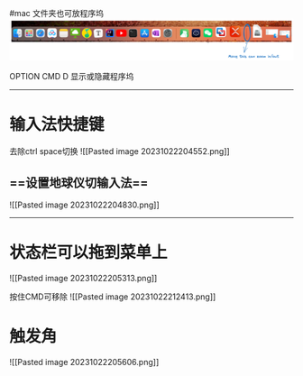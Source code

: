 #mac 
文件夹也可放程序坞
![image-20231022204149794](image-20231022204149794.png)

OPTION CMD D 显示或隐藏程序坞

---
# 输入法快捷键
去除ctrl space切换
![[Pasted image 20231022204552.png]]
## ==设置地球仪切输入法==
![[Pasted image 20231022204830.png]]

---
# 状态栏可以拖到菜单上
![[Pasted image 20231022205313.png]]

按住CMD可移除
![[Pasted image 20231022212413.png]]
# 触发角
![[Pasted image 20231022205606.png]]